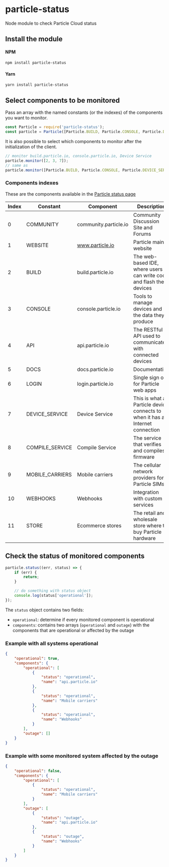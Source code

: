 # particle-status
Node module to check Particle Cloud status

## Install the module
#### NPM
```bash
npm install particle-status
```

#### Yarn
```bash
yarn install particle-status
```

## Select components to be monitored
Pass an array with the named constants (or the indexes) of the components you want to monitor.
```javascript
const Particle = require('particle-status');
const particle = Particle([Particle.BUILD, Particle.CONSOLE, Particle.DEVICE_SERVICE]);
```

It is also possible to select which components to monitor after the initialization of the client.
```javascript
// monitor build.particle.io, console.particle.io, Device Service
particle.monitor([2, 3, 7]);
// same as
particle.monitor([Particle.BUILD, Particle.CONSOLE, Particle.DEVICE_SERVICE]);
```

### Components indexes
These are the components available in the [Particle status page](https://status.particle.io)


| Index | Constant | Component | Description |
| --- | --- | --- | --- |
| 0 | COMMUNITY | community.particle.io | Community Discussion Site and Forums |
| 1 | WEBSITE | www.particle.io | Particle main website |
| 2 | BUILD | build.particle.io | The web-based IDE, where users can write code and flash their devices |
| 3 | CONSOLE | console.particle.io | Tools to manage devices and the data they produce |
| 4 | API | api.particle.io | The RESTful API used to communicate with connected devices |
| 5 | DOCS | docs.particle.io | Documentation |
| 6 | LOGIN | login.particle.io | Single sign on for Particle web apps |
| 7 | DEVICE_SERVICE | Device Service | This is what a Particle device connects to when it has an Internet connection |
| 8 | COMPILE_SERVICE | Compile Service | The service that verifies and compiles firmware |
| 9 | MOBILE_CARRIERS | Mobile carriers | The cellular network providers for Particle SIMs |
| 10 | WEBHOOKS | Webhooks | Integration with custom services |
| 11 | STORE | Ecommerce stores | The retail and wholesale store where to buy Particle hardware |



## Check the status of monitored components
```javascript
particle.status((err, status) => {
	if (err) {
		return;
	}

	// do something with status object
	console.log(status['operational']);
});
```

The `status` object contains two fields:
- `operational`: determine if every monitored component is operational
- `components`: contains two arrays (`operational` and `outage`) with the components that are operational or affected by the outage

### Example with all systems operational
```json
{
	"operational": true,
	"components": {
		"operational": [
			{
				"status": "operational",
				"name": "api.particle.io"
			},
			{
				"status": "operational",
				"name": "Mobile carriers"
			},
			{
				"status": "operational",
				"name": "Webhooks"
			}
		],
		"outage": []
	}
}
```


### Example with some monitored system affected by the outage
```json
{
	"operational": false,
	"components": {
		"operational": [
			{
				"status": "operational",
				"name": "Mobile carriers"
			}
		],
		"outage": [
			{
				"status": "outage",
				"name": "api.particle.io"
			},
			{
				"status": "outage",
				"name": "Webhooks"
			}
		]
	}
}
```